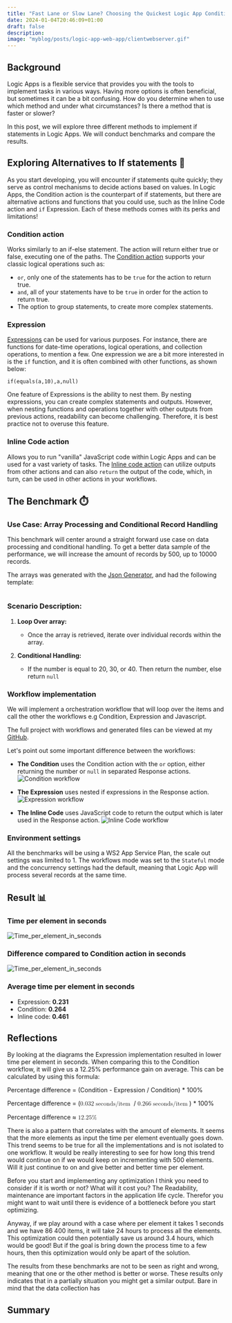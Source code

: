 ```yaml
---
title: "Fast Lane or Slow Lane? Choosing the Quickest Logic App Condition!🏎️" 
date: 2024-01-04T20:46:09+01:00
draft: false
description: 
image: "myblog/posts/logic-app-web-app/clientwebserver.gif"
---
```


## Background   
Logic Apps is a flexible service that provides you with the tools to implement tasks in various ways. Having more options is often beneficial, but sometimes it can be a bit confusing. How do you determine when to use which method and under what circumstances? Is there a method that is faster or slower?

In this post, we will explore three different methods to implement if statements in Logic Apps. We will conduct benchmarks and compare the results.

##  Exploring Alternatives to If statements 🏴󠁲󠁯󠁩󠁦󠁿
As you start developing, you will encounter if statements quite quickly; they serve as control mechanisms to decide actions based on values. In Logic Apps, the Condition action is the counterpart of if statements, but there are alternative actions and functions that you could use, such as the Inline Code action and `if` Expression. Each of these methods comes with its perks and limitations!

### Condition action
Works similarly to an if-else statement. The action will return either true or false, executing one of the paths. The <a href="https://learn.microsoft.com/en-us/azure/logic-apps/logic-apps-control-flow-conditional-statement?tabs=consumption" target="_blank" rel="noopener noreferrer">Condition action</a> supports your classic logical operations such as:

- `or`, only one of the statements has to be `true` for the action to return true.
- `and`, all of your statements have to be `true` in order for the action to return true.
- The option to group statements, to create more complex statements.

### Expression
<a href="https://learn.microsoft.com/en-us/azure/logic-apps/workflow-definition-language-functions-reference" target="_blank" rel="noopener noreferrer">Expressions</a> can be used for various purposes. For instance, there are functions for date-time operations, logical operations, and collection operations, to mention a few. One expression we are a bit more interested in is the `if` function, and it is often combined with other functions, as shown below:
```
if(equals(a,10),a,null)
```
One feature of Expressions is the ability to nest them. By nesting expressions, you can create complex statements and outputs. However, when nesting functions and operations together with other outputs from previous actions, readability can become challenging. Therefore, it is best practice not to overuse this feature.

### Inline Code action
Allows you to run "vanilla" JavaScript code within Logic Apps and can be used for a vast variety of tasks. The <a href="https://learn.microsoft.com/en-us/azure/logic-apps/logic-apps-add-run-inline-code?tabs=consumption" target="_blank" rel="noopener noreferrer">Inline code action</a> can utilize outputs from other actions and can also `return` the output of the code, which, in turn, can be used in other actions in your workflows.

## The Benchmark ⏱️
### Use Case: Array Processing and Conditional Record Handling
This benchmark will center around a straight forward use case on data processing and conditional handling. To get a better data sample of the performance, we will increase the amount of records by 500, up to 10000 records. 

The arrays was generated with the <a href="https://json-generator.com/" target="_blank" rel="noopener noreferrer">Json Generator</a>, and had the following template:
```

```

### Scenario Description:
1. **Loop Over array:**
   - Once the array is retrieved, iterate over individual records within the array.

2. **Conditional Handling:**
   - If the number is equal to 20, 30, or 40. Then return the number, else return `null`

### Workflow implementation
We will implement a orchestration workflow that will loop over the items and call the other the workflows e.g Condition, Expression and Javascript. 

The full project with workflows and generated files can be viewed at my <a href="https://github.com/antonidag/logic-app-condition-vs-switch" target="_blank" rel="noopener noreferrer">GitHub</a>.

Let's point out some important difference between the workflows:

- __The Condition__ uses the Condition action with the `or` option, either returning the number or `null` in separated Response actions.
![Condition workflow](condition.png)

- __The Expression__ uses nested if expressions in the Response action.
![Expression workflow](compose.png)

- __The Inline Code__ uses JavaScript code to return the output which is later used in the Response action.
![Inline Code workflow](javascript.png)


### Environment settings
All the benchmarks will be using a WS2 App Service Plan, the scale out settings was limited to 1. 
The workflows mode was set to the `Stateful` mode and the concurrency settings had the default, meaning that Logic App will process several records at the same time. 

## Result 📊

### Time per element in seconds
![Time_per_element_in_seconds](time_per_element.svg)
### Difference compared to Condition action in seconds
![Time_per_element_in_seconds](difference_to_condition.svg)

### Average time per element in seconds
- Expression: __0.231__
- Condition: __0.264__
- Inline code: __0.461__
## Reflections

By looking at the diagrams the Expression implementation resulted in lower time per element in seconds. When comparing this to the Condition workflow, it will give us a 12.25% performance gain on average. This can be calculated by using this formula: 

Percentage difference = (Condition - Expression / Condition) * 100%

Percentage difference = (<math><mrow><mn>0.032</mn><mo> seconds/item</mo></mrow></math> / <math><mrow><mn>0.266</mn><mo> seconds/item</mo></mrow></math>) * 100%

Percentage difference ≈ <math><mrow><mn>12.25</mn><mo>%</mo></mrow></math>

There is also a pattern that correlates with the amount of elements. It seems that the more elements as input the time per element eventually goes down. This trend seems to be true for all the implementations and is not isolated to one workflow. It would be really interesting to see for how long this trend would continue on if we would keep on incrementing with 500 elements. Will it just continue to on and give better and better time per element. 

Before you start and implementing any optimization I think you need to consider if it is worth or not? What will it cost you? The Readability, maintenance are important factors in the application life cycle. Therefor you might want to wait until there is evidence of a bottleneck before you start optimizing. 

Anyway, if we play around with a case where per element it takes 1 seconds and we have 86 400 items, it will take 24 hours to process all the elements. This optimization could then potentially save us around 3.4 hours, which would be good! But if the goal is bring down the process time to a few hours, then this optimization would only be apart of the solution.



The results from these benchmarks are not to be seen as right and wrong, meaning that one or the other method is better or worse. These results only indicates that in a partially situation you might get a similar output. Bare in mind that the data collection has 
## Summary
